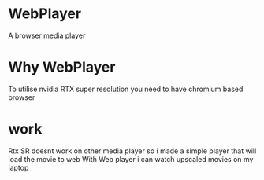 # WebPlayer
A browser media player

# Why WebPlayer
To utilise nvidia RTX super resolution you need to have chromium based browser

# work
Rtx SR doesnt work on other media player 
so i made a simple player that will load the movie to web 
With Web player i can watch upscaled movies on my laptop 
